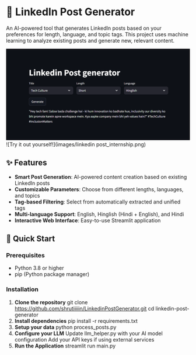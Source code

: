 # 🚀 LinkedIn Post Generator

An AI-powered tool that generates LinkedIn posts based on your preferences for length, language, and topic tags. This project uses machine learning to analyze existing posts and generate new, relevant content.

![LinkedIn Post Generator](images/linkedin_post.png) ![Try it out yourself!](images/linkedin post_internship.png)

## ✨ Features

- **Smart Post Generation**: AI-powered content creation based on existing LinkedIn posts
- **Customizable Parameters**: Choose from different lengths, languages, and topics
- **Tag-based Filtering**: Select from automatically extracted and unified tags
- **Multi-language Support**: English, Hinglish (Hindi + English), and Hindi
- **Interactive Web Interface**: Easy-to-use Streamlit application

## 🚀 Quick Start

### Prerequisites

- Python 3.8 or higher
- pip (Python package manager)

### Installation

1. **Clone the repository**
   git clone https://github.com/shrutiiiiin/LinkedinPostGenerator.git
   cd linkedin-post-generator
2. **Install dependencies**
   pip install -r requirements.txt
3. **Setup your data**
    python process_posts.py
4. **Configure your LLM**
    Update llm_helper.py with your AI model configuration
    Add your API keys if using external services
5. **Run the Application**
    streamlit run main.py
